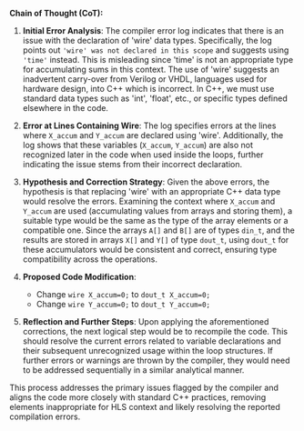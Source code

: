 **Chain of Thought (CoT):**

1. **Initial Error Analysis**: The compiler error log indicates that there is an issue with the declaration of 'wire' data types. Specifically, the log points out `'wire' was not declared in this scope` and suggests using `'time'` instead. This is misleading since 'time' is not an appropriate type for accumulating sums in this context. The use of 'wire' suggests an inadvertent carry-over from Verilog or VHDL, languages used for hardware design, into C++ which is incorrect. In C++, we must use standard data types such as 'int', 'float', etc., or specific types defined elsewhere in the code.

2. **Error at Lines Containing Wire**: The log specifies errors at the lines where `X_accum` and `Y_accum` are declared using 'wire'. Additionally, the log shows that these variables (`X_accum`, `Y_accum`) are also not recognized later in the code when used inside the loops, further indicating the issue stems from their incorrect declaration.

3. **Hypothesis and Correction Strategy**: Given the above errors, the hypothesis is that replacing 'wire' with an appropriate C++ data type would resolve the errors. Examining the context where `X_accum` and `Y_accum` are used (accumulating values from arrays and storing them), a suitable type would be the same as the type of the array elements or a compatible one. Since the arrays `A[]` and `B[]` are of types `din_t`, and the results are stored in arrays `X[]` and `Y[]` of type `dout_t`, using `dout_t` for these accumulators would be consistent and correct, ensuring type compatibility across the operations.

4. **Proposed Code Modification**:
   - Change `wire X_accum=0;` to `dout_t X_accum=0;`
   - Change `wire Y_accum=0;` to `dout_t Y_accum=0;`

5. **Reflection and Further Steps**: Upon applying the aforementioned corrections, the next logical step would be to recompile the code. This should resolve the current errors related to variable declarations and their subsequent unrecognized usage within the loop structures. If further errors or warnings are thrown by the compiler, they would need to be addressed sequentially in a similar analytical manner.

This process addresses the primary issues flagged by the compiler and aligns the code more closely with standard C++ practices, removing elements inappropriate for HLS context and likely resolving the reported compilation errors.